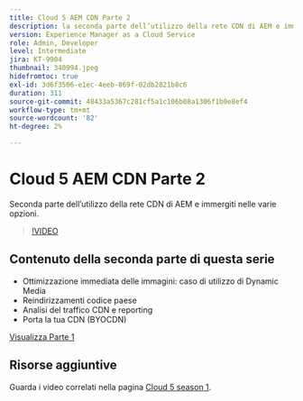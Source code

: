 ```yaml
---
title: Cloud 5 AEM CDN Parte 2
description: la seconda parte dell’utilizzo della rete CDN di AEM e immergiti nelle varie opzioni.
version: Experience Manager as a Cloud Service
role: Admin, Developer
level: Intermediate
jira: KT-9904
thumbnail: 340994.jpeg
hidefromtoc: true
exl-id: 3d6f3506-e1ec-4eeb-869f-02db2821b8c6
duration: 311
source-git-commit: 48433a5367c281cf5a1c106b08a1306f1b0e8ef4
workflow-type: tm+mt
source-wordcount: '82'
ht-degree: 2%

---
```


# Cloud 5 AEM CDN Parte 2

Seconda parte dell’utilizzo della rete CDN di AEM e immergiti nelle varie opzioni.

>[!VIDEO](https://video.tv.adobe.com/v/3448416?quality=12&learn=on&captions=ita)

## Contenuto della seconda parte di questa serie

+ Ottimizzazione immediata delle immagini: caso di utilizzo di Dynamic Media
+ Reindirizzamenti codice paese
+ Analisi del traffico CDN e reporting
+ Porta la tua CDN (BYOCDN)

[Visualizza Parte 1](cloud5-aem-cdn-part1.md)

## Risorse aggiuntive

Guarda i video correlati nella pagina [Cloud 5 season 1](cloud5-season-1.md).
